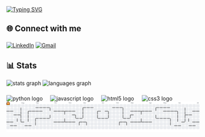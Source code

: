 [![Typing SVG](https://readme-typing-svg.herokuapp.com/?color=9B59B6&size=35&center=true&vCenter=true&width=1000&lines=Hi,+I'm+Zara+:%29)](https://git.io/typing-svg)

## 🌐 Connect with me</p>

###

[![LinkedIn](https://img.shields.io/badge/LinkedIn-0077B5?style=for-the-badge&logo=linkedin&logoColor=white)](https://www.linkedin.com/in/zara-silva-0532aa32b/)
[![Gmail](https://img.shields.io/badge/Gmail-333333?style=for-the-badge&logo=gmail&logoColor=red)](mailto:devzaranix@gmail.com)
###

## 📊 Stats
<div align="left">
  <img src="https://github-readme-stats.vercel.app/api?username=zalbuquerque&hide_title=false&hide_rank=false&show_icons=true&include_all_commits=true&count_private=true&disable_animations=false&theme=ocean_dark&locale=en&hide_border=false&order=1" height="150" alt="stats graph"  />
  <img src="https://github-readme-stats.vercel.app/api/top-langs?username=zalbuquerque&locale=en&hide_title=false&layout=compact&card_width=320&langs_count=5&theme=dracula&hide_border=false&order=2" height="150" alt="languages graph"  />
</div>

###
<div align="left">
  <img src="https://cdn.jsdelivr.net/gh/devicons/devicon/icons/python/python-original.svg" height="30" alt="python logo"  />
  <img width="12" />
  <img src="https://cdn.jsdelivr.net/gh/devicons/devicon/icons/javascript/javascript-original.svg" height="30" alt="javascript logo"  />
  <img width="12" />
  <img src="https://cdn.jsdelivr.net/gh/devicons/devicon/icons/html5/html5-original.svg" height="30" alt="html5 logo"  />
  <img width="12" />
  <img src="https://cdn.jsdelivr.net/gh/devicons/devicon/icons/css3/css3-original.svg" height="30" alt="css3 logo"  />
  <img width="12" />
 
  
</div>


<picture>
  <source media="(prefers-color-scheme: dark)" srcset="https://raw.githubusercontent.com/zalbuquerque/zalbuquerque/output/pacman-contribution-graph-dark.svg">
  <source media="(prefers-color-scheme: light)" srcset="https://raw.githubusercontent.com/zalbuquerque/zalbuquerque/output/pacman-contribution-graph.svg">
  <img alt="pacman contribution graph" src="https://raw.githubusercontent.com/zalbuquerque/zalbuquerque/output/pacman-contribution-graph.svg">
</picture>

